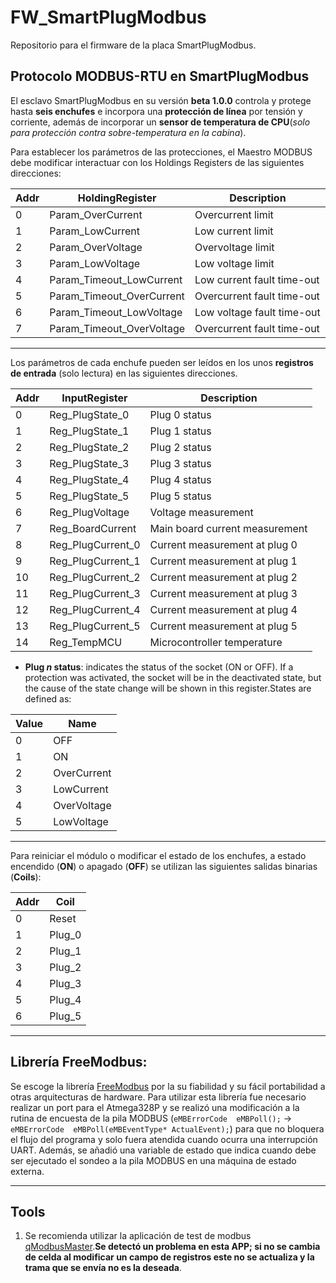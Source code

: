 # FW_SmartPlugModbus
Repositorio para el firmware de la placa SmartPlugModbus.

## Protocolo MODBUS-RTU en SmartPlugModbus
El esclavo SmartPlugModbus en su versión **beta 1.0.0** controla y protege hasta **seis enchufes** e incorpora una **protección de línea** por tensión y corriente, además de incorporar un **sensor de temperatura de CPU**(_solo para protección contra sobre-temperatura en la cabina_).

Para establecer los parámetros de las protecciones, el Maestro MODBUS debe modificar interactuar con los Holdings Registers de las siguientes direcciones:

| Addr | HoldingRegister            | Description                   |
|------|----------------------------|-------------------------------|
| 0    | Param_OverCurrent          | Overcurrent limit             |  
| 1    | Param_LowCurrent           | Low current limit             |
| 2    | Param_OverVoltage          | Overvoltage limit             |   
| 3    | Param_LowVoltage           | Low voltage limit             |
| 4    | Param_Timeout_LowCurrent   | Low current fault time-out    |
| 5    | Param_Timeout_OverCurrent  | Overcurrent fault time-out    |
| 6    | Param_Timeout_LowVoltage   | Low voltage fault time-out    |
| 7    | Param_Timeout_OverVoltage  | Overcurrent fault time-out    |
____

Los parámetros de cada enchufe pueden ser leídos en los unos **registros de entrada** (solo lectura) en las siguientes direcciones. 

| Addr | InputRegister      | Description                    |
|------|--------------------|--------------------------------|       
| 0    |  Reg_PlugState_0   | Plug 0 status                  |
| 1    |  Reg_PlugState_1   | Plug 1 status                  |
| 2    |  Reg_PlugState_2   | Plug 2 status                  |
| 3    |  Reg_PlugState_3   | Plug 3 status                  |
| 4    |  Reg_PlugState_4   | Plug 4 status                  |
| 5    |  Reg_PlugState_5   | Plug 5 status                  |
| 6    |  Reg_PlugVoltage   | Voltage measurement            |
| 7    |  Reg_BoardCurrent  | Main board current measurement |      
| 8    |  Reg_PlugCurrent_0 | Current measurement at plug 0  |
| 9    |  Reg_PlugCurrent_1 | Current measurement at plug 1  |
| 10   |  Reg_PlugCurrent_2 | Current measurement at plug 2  |
| 11   |  Reg_PlugCurrent_3 | Current measurement at plug 3  | 
| 12   |  Reg_PlugCurrent_4 | Current measurement at plug 4  | 
| 13   |  Reg_PlugCurrent_5 | Current measurement at plug 5  | 
| 14   |  Reg_TempMCU       | Microcontroller temperature    |

* **Plug _n_ status**: indicates the status of the socket (ON or OFF). If a protection was activated, the socket will be in the deactivated state, but the cause of the state change will be shown in this register.States are defined as:

| Value | Name        |
|-------|-------------|
| 0     | OFF         |
| 1     | ON          |
| 2     | OverCurrent |
| 3     | LowCurrent  |
| 4     | OverVoltage |
| 5     | LowVoltage  |
____

Para reiniciar el módulo o modificar el estado de los enchufes, a estado encendido (**ON**) o apagado (**OFF**) se utilizan las siguientes salidas binarias (**Coils**):

| Addr  | Coil   |
|-------|--------|
| 0     | Reset  |
| 1     | Plug_0 |
| 2     | Plug_1 |
| 3     | Plug_2 |
| 4     | Plug_3 |
| 5     | Plug_4 |
| 6     | Plug_5 |
____

## Librería FreeModbus:
Se escoge la librería [FreeModbus](https://www.embedded-experts.at/en/freemodbus/api-documentation/) por la su fiabilidad y su fácil portabilidad a otras arquitecturas de hardware. Para utilizar esta librería fue necesario realizar un port para el Atmega328P y se realizó una modificación a la rutina de encuesta de la pila MODBUS (```eMBErrorCode  eMBPoll();``` -> ```eMBErrorCode  eMBPoll(eMBEventType* ActualEvent);```) para que no bloquera el flujo del programa y solo fuera atendida cuando ocurra una interrupción UART. Además, se añadió una variable de estado que indica cuando debe ser ejecutado el sondeo a la pila MODBUS en una máquina de estado externa.
____

## Tools
1. Se recomienda utilizar la aplicación de test de modbus [qModbusMaster](https://github.com/Thuzerland/qModbusMaster).**Se detectó un problema en esta APP; si no se cambia de celda al modificar un campo de registros este no se actualiza y la trama que se envía no es la deseada**.